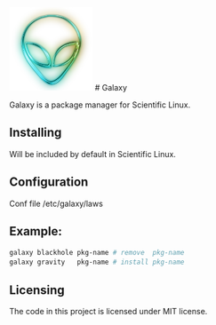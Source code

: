 <img src=alien-logo.png width=150 height=150 />
# Galaxy

Galaxy is a package manager for Scientific Linux.

## Installing
Will be included by default in Scientific Linux.

## Configuration

Conf file /etc/galaxy/laws

## Example:
```bash
galaxy blackhole pkg-name # remove  pkg-name
galaxy gravity   pkg-name # install pkg-name 
```

## Licensing

The code in this project is licensed under MIT license.
